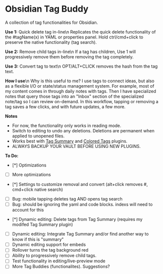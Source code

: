 # Obsidian Tag Buddy

A collection of tag functionalities for Obsidian. 

**Use 1:** Quick delete tag in-line\n
Replicates the quick delete functionality of the #tagName(x) in YAML or properties panel. Hold ctrl/cmd+click to preserve the native functionality (tag search).

**Use 2:** Remove child tags in-line\n
If a tag has children, Use 1 will progressively remove them before removing the tag completely.

**Use 3:** Convert tag to text\n
OPT/ALT+CLICK removes the hash from the tag text.  

**How I use**\n
Why is this useful to me? I use tags to connect ideas, but also as a flexible I/O or state/status management system. For example, most of my content comes in through daily notes with tags. Then I have specialized notes that query those tags into an "Inbox" section of the specialized note/tag so I can review on-demand. In this workflow, tapping or removing a tag saves a few clicks, and with future updates, a few more. 

**Notes**
- For now, the functionality only works in reading mode. 
- Switch to editing to undo any deletions. Deletions are permanent when applied to unopened files.
- Works best with [Tag Summary](https://github.com/macrojd/tag-summary) and [Colored Tags](https://github.com/pfrankov/obsidian-colored-tags) plugins. 
- ALWAYS BACKUP YOUR VAULT BEFORE USING NEW PLUGINS. 

**To Do:**
- [*] Optimizations 
- [ ] More optimizations
- [*] Settings to customize removal and convert (alt+click removes #, cmd+click native search)
- [ ] Bug: mobile tapping deletes tag AND opens tag search
- [ ] Bug: should be ignoring the yaml and code blocks. indexs will need to account for this
- [*] Dynamic editing: Delete tags from Tag Summary (requires my modifed Tag Summary plugin)
- [ ] Dynamic editing: Integrate Tag Summary and/or find another way to know if this is "summary"
- [ ] Dynamic editing support for embeds
- [ ] Rollover turns the tag background red
- [ ] Ability to progressively remove child tags.
- [ ] Test functionality in editing/live-preview mode
- [ ] More Tag Buddies (functionalites). Suggestions?